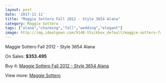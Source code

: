 ```yaml
---
layout: post
date: '2017-11-11'
title: "Maggie Sottero Fall 2012 - Style 3654 Alana"
category: Maggie Sottero
tags: ["alana","charming","fall","wedding","elegant"]
image: http://img.idealgown.com/9148-thickbox_default/maggie-sottero-fall-2012-style-3654-alana.jpg
---
```

Maggie Sottero Fall 2012 - Style 3654 Alana

On Sales: **$353.495**
<a href="https://www.idealgown.com/en/maggie-sottero/3824-maggie-sottero-fall-2012-style-3654-alana.html"><amp-img layout="responsive" width="600" height="600" src="//img.idealgown.com/9148-thickbox_default/maggie-sottero-fall-2012-style-3654-alana.jpg" alt="Maggie Sottero Fall 2012 - Style 3654 Alana 0" /></a>
<a href="https://www.idealgown.com/en/maggie-sottero/3824-maggie-sottero-fall-2012-style-3654-alana.html"><amp-img layout="responsive" width="600" height="600" src="//img.idealgown.com/9150-thickbox_default/maggie-sottero-fall-2012-style-3654-alana.jpg" alt="Maggie Sottero Fall 2012 - Style 3654 Alana 1" /></a>
<a href="https://www.idealgown.com/en/maggie-sottero/3824-maggie-sottero-fall-2012-style-3654-alana.html"><amp-img layout="responsive" width="600" height="600" src="//img.idealgown.com/9149-thickbox_default/maggie-sottero-fall-2012-style-3654-alana.jpg" alt="Maggie Sottero Fall 2012 - Style 3654 Alana 2" /></a>

Buy it: [Maggie Sottero Fall 2012 - Style 3654 Alana](https://www.idealgown.com/en/maggie-sottero/3824-maggie-sottero-fall-2012-style-3654-alana.html "Maggie Sottero Fall 2012 - Style 3654 Alana")

View more: [Maggie Sottero](https://www.idealgown.com/en/45-maggie-sottero "Maggie Sottero")